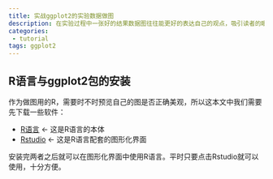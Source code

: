 ```yaml
---
title: 实战ggplot2的实验数据做图
description: 在实验过程中一张好的结果数据图往往能更好的表达自己的观点，吸引读者的眼球，同时给与别人高端的感觉。本文将从计算生物模拟实验的结果出发做图，浅析R语言的ggplot2包如何制作一张美观的实验图片。
categories:
 - tutorial
tags: ggplot2
---
```


## R语言与ggplot2包的安装
作为做图用的R，需要时不时预览自己的图是否正确美观，所以这本文中我们需要先下载一些软件：
 - [R语言](https://mirrors.ustc.edu.cn/CRAN/) <- 这是R语言的本体
 - [Rstudio](http://www.rstudio.com/) <- 这是R语言配套的图形化界面

安装完两者之后就可以在图形化界面中使用R语言。平时只要点击Rstudio就可以使用，十分方便。
